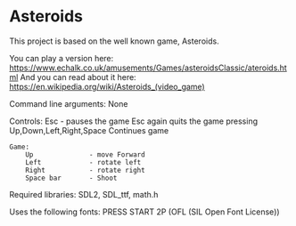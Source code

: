 # Asteroids

This project is based on the well known game, Asteroids.

You can play a version here: https://www.echalk.co.uk/amusements/Games/asteroidsClassic/ateroids.html
And you can read about it here: https://en.wikipedia.org/wiki/Asteroids_(video_game)
 
Command line arguments:
None

Controls:
    Esc - pauses the game
          Esc again quits the game
          pressing Up,Down,Left,Right,Space Continues game
    
    Game:
        Up              - move Forward
        Left            - rotate left
        Right           - rotate right
        Space bar       - Shoot



Required libraries: SDL2, SDL_ttf, math.h

Uses the following fonts:
    PRESS START 2P (OFL (SIL Open Font License))
